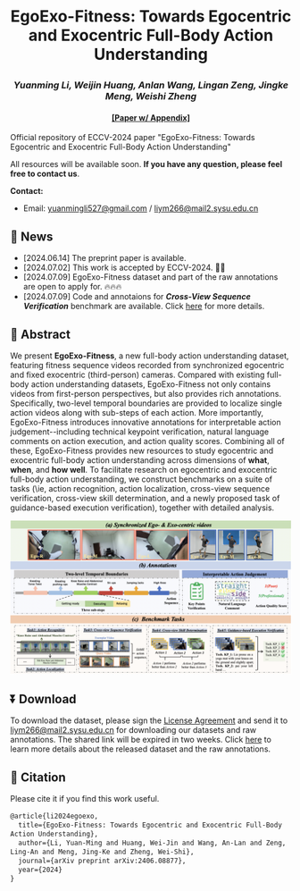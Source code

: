 # <p align="center">EgoExo-Fitness: Towards Egocentric and Exocentric Full-Body Action Understanding</p>

### <p align="center">*Yuanming Li, Weijin Huang, Anlan Wang, Lingan Zeng, Jingke Meng, Weishi Zheng*</p>

#### <p align="center">[[Paper w/ Appendix]](https://arxiv.org/abs/2406.08877) </p>

Official repository of ECCV-2024 paper "EgoExo-Fitness: Towards Egocentric and Exocentric Full-Body Action Understanding"

All resources will be available soon. **If you have any question, please feel free to contact us**.

**Contact:** 
- Email: yuanmingli527@gmail.com / liym266@mail2.sysu.edu.cn

## 💬 News
- [2024.06.14] The preprint paper is available.
- [2024.07.02] This work is accepted by ECCV-2024. 🎉🎊
- [2024.07.09] EgoExo-Fitness dataset and part of the raw annotations are open to apply for. 🔥🔥🔥
- [2024.07.09] Code and annotaions for ***Cross-View Sequence Verification*** benchmark are available. Click [here](./CVSV_benchmark/README.md) for more details.


## :paperclip: Abstract
We present **EgoExo-Fitness**, a new full-body action understanding dataset, featuring fitness sequence videos recorded from synchronized egocentric and fixed exocentric (third-person) cameras. Compared with existing full-body action understanding datasets, EgoExo-Fitness not only contains videos from first-person perspectives, but also provides rich annotations. Specifically, two-level temporal boundaries are provided to localize single action videos along with sub-steps of each action. More importantly, EgoExo-Fitness introduces innovative annotations for interpretable action judgement--including technical keypoint verification, natural language comments on action execution, and action quality scores. Combining all of these, EgoExo-Fitness provides new resources to study egocentric and exocentric full-body action understanding across dimensions of **what**, **when**, and **how well**. To facilitate research on egocentric and exocentric full-body action understanding, we construct benchmarks on a suite of tasks (\ie, action recognition, action localization, cross-view sequence verification, cross-view skill determination, and a newly proposed task of guidance-based execution verification), together with detailed analysis.

 ![](./img/dataset_intro.png)

## ⏬ Download
To download the dataset, please sign the [License Agreement](./License_Agreement.pdf) and send it to liym266@mail2.sysu.edu.cn for downloading our datasets and raw annotations. The shared link will be expired in two weeks. Click [here](./Raw_annotations/README.md) to learn more details about the released dataset and the raw annotations.


## 📑 Citation
Please cite it if you find this work useful.
```
@article{li2024egoexo,
  title={EgoExo-Fitness: Towards Egocentric and Exocentric Full-Body Action Understanding},
  author={Li, Yuan-Ming and Huang, Wei-Jin and Wang, An-Lan and Zeng, Ling-An and Meng, Jing-Ke and Zheng, Wei-Shi},
  journal={arXiv preprint arXiv:2406.08877},
  year={2024}
}
```
